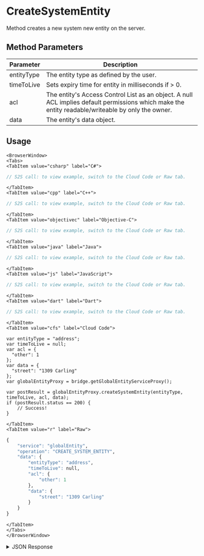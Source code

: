 # CreateSystemEntity

Method creates a new system new entity on the server.

<PartialServop service_name="globalEntity" operation_name="CREATE_SYSTEM_ENTITY" />

## Method Parameters

| Parameter  | Description                                                                                                                                       |
| ---------- | ------------------------------------------------------------------------------------------------------------------------------------------------- |
| entityType | The entity type as defined by the user.                                                                                                           |
| timeToLive | Sets expiry time for entity in milliseconds if > 0.                                                                                               |
| acl        | The entity's Access Control List as an object. A null ACL implies default permissions which make the entity readable/writeable by only the owner. |
| data       | The entity's data object.                                                                                                                         |

## Usage

```mdx-code-block
<BrowserWindow>
<Tabs>
<TabItem value="csharp" label="C#">
```

```csharp
// S2S call: to view example, switch to the Cloud Code or Raw tab.
```

```mdx-code-block
</TabItem>
<TabItem value="cpp" label="C++">
```

```cpp
// S2S call: to view example, switch to the Cloud Code or Raw tab.
```

```mdx-code-block
</TabItem>
<TabItem value="objectivec" label="Objective-C">
```

```objectivec
// S2S call: to view example, switch to the Cloud Code or Raw tab.
```

```mdx-code-block
</TabItem>
<TabItem value="java" label="Java">
```

```java
// S2S call: to view example, switch to the Cloud Code or Raw tab.
```

```mdx-code-block
</TabItem>
<TabItem value="js" label="JavaScript">
```

```javascript
// S2S call: to view example, switch to the Cloud Code or Raw tab.
```

```mdx-code-block
</TabItem>
<TabItem value="dart" label="Dart">
```

```dart
// S2S call: to view example, switch to the Cloud Code or Raw tab.
```

```mdx-code-block
</TabItem>
<TabItem value="cfs" label="Cloud Code">
```

```cfscript
var entityType = "address";
var timeToLive = null;
var acl = {
  "other": 1
};
var data = {
  "street": "1309 Carling"
};
var globalEntityProxy = bridge.getGlobalEntityServiceProxy();

var postResult = globalEntityProxy.createSystemEntity(entityType, timeToLive, acl, data);
if (postResult.status == 200) {
    // Success!
}
```

```mdx-code-block
</TabItem>
<TabItem value="r" label="Raw">
```

```r
{
	"service": "globalEntity",
	"operation": "CREATE_SYSTEM_ENTITY",
	"data": {
		"entityType": "address",
		"timeToLive": null,
		"acl": {
			"other": 1
		},
		"data": {
			"street": "1309 Carling"
		}
	}
}
```

```mdx-code-block
</TabItem>
</Tabs>
</BrowserWindow>
```

<details>
<summary>JSON Response</summary>

```json
{
    "data": {
        "response": {
            "data": {
                "gameId": "22232",
                "entityIndexedId": null,
                "timeToLive": -1,
                "createdAt": 1499276273151,
                "entityType": "address",
                "entityId": "5ae3644f-5306-4b24-8134-29b0c1fdf713",
                "acl": {
                    "other": 2
                },
                "ownerId": null,
                "version": 1,
                "expiresAt": 9223372036854776000,
                "updatedAt": 1499276273151
            },
            "status": 200
        },
        "success": true
    },
    "status": 200
}
```

</details>
